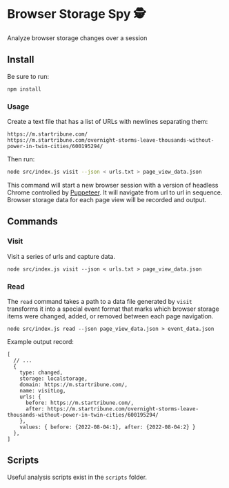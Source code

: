 # Browser Storage Spy 🕵️

Analyze browser storage changes over a session

## Install

Be sure to run: 

```
npm install
```

### Usage

Create a text file that has a list of URLs with newlines separating them: 

```
https://m.startribune.com/
https://m.startribune.com/overnight-storms-leave-thousands-without-power-in-twin-cities/600195294/
```

Then run:

```sh
node src/index.js visit --json < urls.txt > page_view_data.json
```

This command will start a new browser session with a version of headless Chrome controlled by [Puppeteer](https://pptr.dev/). It will navigate from url to url in sequence. Browser storage data for each page view will be recorded and output.


## Commands

### Visit

Visit a series of urls and capture data.

```
node src/index.js visit --json < urls.txt > page_view_data.json
```

### Read 

The `read` command takes a path to a data file generated by `visit` transforms it into a special event format that marks which browser storage items were changed, added, or removed between each page navigation.

```
node src/index.js read --json page_view_data.json > event_data.json
```

Example output record: 
```
[
  // ...
  {
    type: changed,
    storage: localstorage,
    domain: https://m.startribune.com/,
    name: visitLog,
    urls: {
      before: https://m.startribune.com/,
      after: https://m.startribune.com/overnight-storms-leave-thousands-without-power-in-twin-cities/600195294/
    },
    values: { before: {2022-08-04:1}, after: {2022-08-04:2} }
  },
]
```



## Scripts

Useful analysis scripts exist in the `scripts` folder.